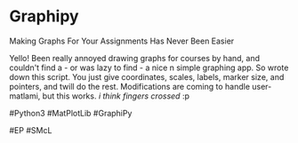 # Graphipy
Making Graphs For Your Assignments Has Never Been Easier


Yello!
Been really annoyed drawing graphs for courses by hand, and couldn't find a - or was lazy to find - a nice n simple graphing app.
So wrote down this script.
You just give coordinates, scales, labels, marker size, and pointers, and twill do the rest.
Modifications are coming to handle user-matlami, but this works. *i think* *fingers crossed* :p

#Python3
#MatPlotLib
#GraphiPy

#EP
#SMcL

